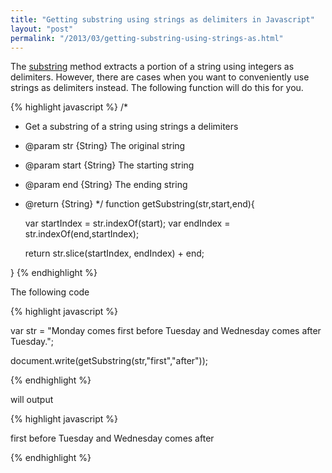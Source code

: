 ```yaml
---
title: "Getting substring using strings as delimiters in Javascript"
layout: "post"
permalink: "/2013/03/getting-substring-using-strings-as.html"
---
```


The [substring](http://www.w3schools.com/jsref/jsref_substring.asp) method extracts a portion of a string using integers as delimiters. However, there are cases when you want to conveniently use strings as delimiters instead. The following function will do this for you.

{% highlight javascript %}
/*
* Get a substring of a string using strings a delimiters
* @param str {String} The original string
* @param start {String} The starting string
* @param end {String} The ending string
* @return {String}
*/
function getSubstring(str,start,end){

	var startIndex = str.indexOf(start);
	var endIndex = str.indexOf(end,startIndex);

	return str.slice(startIndex, endIndex) + end;

}
{% endhighlight %}

The following code

{% highlight javascript %}

var str = "Monday comes first before Tuesday and Wednesday comes after Tuesday.";

document.write(getSubstring(str,"first","after"));

{% endhighlight %}

will output

{% highlight javascript %}

first before Tuesday and Wednesday comes after

{% endhighlight %}